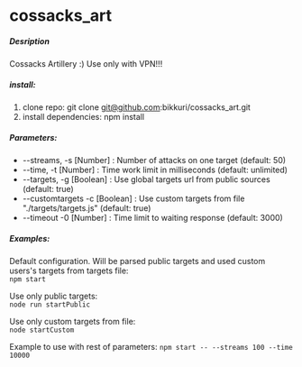 # cossacks_art

##### Desription
Cossacks Artillery :)
Use only with VPN!!!

##### install:
1. clone repo: git clone git@github.com:bikkuri/cossacks_art.git
2. install dependencies: npm install

##### Parameters:
* --streams, -s [Number] : Number of attacks on one target (default: 50)
* --time, -t [Number] : Time work limit in milliseconds (default: unlimited)
* --targets, -g [Boolean] : Use global targets url from public sources (default: true)
* --customtargets -c [Boolean] : Use custom targets from file "./targets/targets.js" (default: true)
* --timeout -0 [Number] : Time limit to waiting response (default: 3000)

##### Examples:
Default configuration. Will be parsed public targets and used custom users's targets from targets file:  
`npm start`

Use only public targets:  
`node run startPublic`

Use only custom targets from file:  
`node startCustom`

Example to use with rest of parameters:
`npm start -- --streams 100 --time 10000`